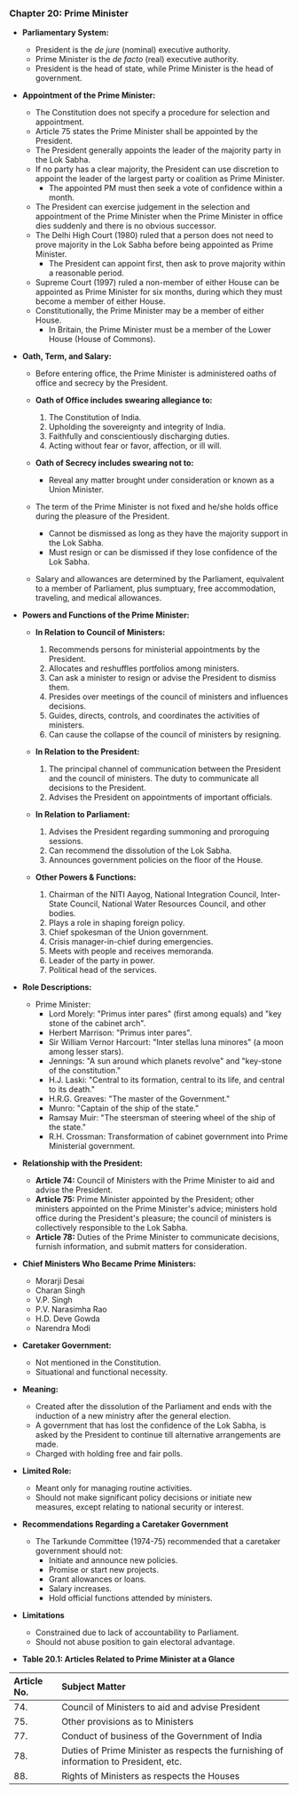 ### Chapter 20: Prime Minister

*   **Parliamentary System:**
    *   President is the *de jure* (nominal) executive authority.
    *   Prime Minister is the *de facto* (real) executive authority.
    *   President is the head of state, while Prime Minister is the head of government.

*   **Appointment of the Prime Minister:**
    *   The Constitution does not specify a procedure for selection and appointment.
    *   Article 75 states the Prime Minister shall be appointed by the President.
    *   The President generally appoints the leader of the majority party in the Lok Sabha.
    *   If no party has a clear majority, the President can use discretion to appoint the leader of the largest party or coalition as Prime Minister.
        *   The appointed PM must then seek a vote of confidence within a month.
    *   The President can exercise judgement in the selection and appointment of the Prime Minister when the Prime Minister in office dies suddenly and there is no obvious successor.
    *   The Delhi High Court (1980) ruled that a person does not need to prove majority in the Lok Sabha before being appointed as Prime Minister.
        *   The President can appoint first, then ask to prove majority within a reasonable period.
    *   Supreme Court (1997) ruled a non-member of either House can be appointed as Prime Minister for six months, during which they must become a member of either House.
    *   Constitutionally, the Prime Minister may be a member of either House.
        *   In Britain, the Prime Minister must be a member of the Lower House (House of Commons).

*   **Oath, Term, and Salary:**

    *   Before entering office, the Prime Minister is administered oaths of office and secrecy by the President.
    *   **Oath of Office includes swearing allegiance to:**
        1.  The Constitution of India.
        2.  Upholding the sovereignty and integrity of India.
        3.  Faithfully and conscientiously discharging duties.
        4.  Acting without fear or favor, affection, or ill will.
    *   **Oath of Secrecy includes swearing not to:**
        *   Reveal any matter brought under consideration or known as a Union Minister.

    *   The term of the Prime Minister is not fixed and he/she holds office during the pleasure of the President.
        *   Cannot be dismissed as long as they have the majority support in the Lok Sabha.
        *   Must resign or can be dismissed if they lose confidence of the Lok Sabha.
    *   Salary and allowances are determined by the Parliament, equivalent to a member of Parliament, plus sumptuary, free accommodation, traveling, and medical allowances.

*   **Powers and Functions of the Prime Minister:**

    *   **In Relation to Council of Ministers:**
        1.  Recommends persons for ministerial appointments by the President.
        2.  Allocates and reshuffles portfolios among ministers.
        3.  Can ask a minister to resign or advise the President to dismiss them.
        4.  Presides over meetings of the council of ministers and influences decisions.
        5.  Guides, directs, controls, and coordinates the activities of ministers.
        6.  Can cause the collapse of the council of ministers by resigning.

    *   **In Relation to the President:**
        1.  The principal channel of communication between the President and the council of ministers. The duty to communicate all decisions to the President.
        2.  Advises the President on appointments of important officials.

    *   **In Relation to Parliament:**
        1.  Advises the President regarding summoning and proroguing sessions.
        2.  Can recommend the dissolution of the Lok Sabha.
        3.  Announces government policies on the floor of the House.

    *   **Other Powers & Functions:**
        1.  Chairman of the NITI Aayog, National Integration Council, Inter-State Council, National Water Resources Council, and other bodies.
        2.  Plays a role in shaping foreign policy.
        3.  Chief spokesman of the Union government.
        4.  Crisis manager-in-chief during emergencies.
        5.  Meets with people and receives memoranda.
        6.  Leader of the party in power.
        7.  Political head of the services.

*   **Role Descriptions:**
    *   Prime Minister:
        *   Lord Morely: "Primus inter pares" (first among equals) and "key stone of the cabinet arch".
        *   Herbert Marrison: "Primus inter pares".
        *   Sir William Vernor Harcourt: "Inter stellas luna minores" (a moon among lesser stars).
        *   Jennings: "A sun around which planets revolve" and "key-stone of the constitution."
        *   H.J. Laski: "Central to its formation, central to its life, and central to its death."
        *   H.R.G. Greaves: "The master of the Government."
        *   Munro: "Captain of the ship of the state."
        *   Ramsay Muir: "The steersman of steering wheel of the ship of the state."
        *   R.H. Crossman: Transformation of cabinet government into Prime Ministerial government.

*   **Relationship with the President:**
    *   **Article 74:** Council of Ministers with the Prime Minister to aid and advise the President.
    *   **Article 75:** Prime Minister appointed by the President; other ministers appointed on the Prime Minister's advice; ministers hold office during the President's pleasure; the council of ministers is collectively responsible to the Lok Sabha.
    *   **Article 78:** Duties of the Prime Minister to communicate decisions, furnish information, and submit matters for consideration.

*   **Chief Ministers Who Became Prime Ministers:**

    *   Morarji Desai
    *   Charan Singh
    *   V.P. Singh
    *   P.V. Narasimha Rao
    *   H.D. Deve Gowda
    *   Narendra Modi

*   **Caretaker Government:**

    *   Not mentioned in the Constitution.
    *   Situational and functional necessity.

*   **Meaning:**

    *   Created after the dissolution of the Parliament and ends with the induction of a new ministry after the general election.
    *   A government that has lost the confidence of the Lok Sabha, is asked by the President to continue till alternative arrangements are made.
    *   Charged with holding free and fair polls.

*   **Limited Role:**
    *   Meant only for managing routine activities.
    *   Should not make significant policy decisions or initiate new measures, except relating to national security or interest.

*   **Recommendations Regarding a Caretaker Government**
    *   The Tarkunde Committee (1974-75) recommended that a caretaker government should not:
        *   Initiate and announce new policies.
        *   Promise or start new projects.
        *   Grant allowances or loans.
        *   Salary increases.
        *   Hold official functions attended by ministers.

*   **Limitations**
    *   Constrained due to lack of accountability to Parliament.
    *   Should not abuse position to gain electoral advantage.

*   **Table 20.1: Articles Related to Prime Minister at a Glance**

| Article No. | Subject Matter                                                                |
| :---------- | :---------------------------------------------------------------------------- |
| 74.         | Council of Ministers to aid and advise President                              |
| 75.         | Other provisions as to Ministers                                            |
| 77.         | Conduct of business of the Government of India                               |
| 78.         | Duties of Prime Minister as respects the furnishing of information to President, etc. |
| 88.         | Rights of Ministers as respects the Houses                                   |
